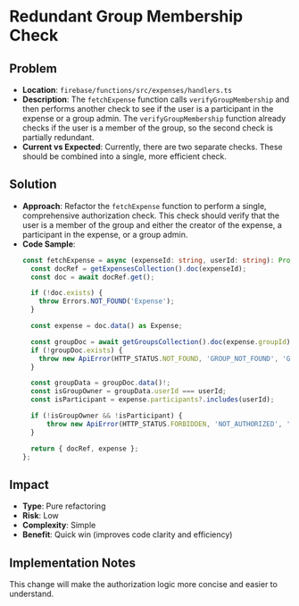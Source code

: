 # Redundant Group Membership Check

## Problem
- **Location**: `firebase/functions/src/expenses/handlers.ts`
- **Description**: The `fetchExpense` function calls `verifyGroupMembership` and then performs another check to see if the user is a participant in the expense or a group admin. The `verifyGroupMembership` function already checks if the user is a member of the group, so the second check is partially redundant.
- **Current vs Expected**: Currently, there are two separate checks. These should be combined into a single, more efficient check.

## Solution
- **Approach**: Refactor the `fetchExpense` function to perform a single, comprehensive authorization check. This check should verify that the user is a member of the group and either the creator of the expense, a participant in the expense, or a group admin.
- **Code Sample**:
  ```typescript
  const fetchExpense = async (expenseId: string, userId: string): Promise<{ docRef: admin.firestore.DocumentReference, expense: Expense }> => {
    const docRef = getExpensesCollection().doc(expenseId);
    const doc = await docRef.get();

    if (!doc.exists) {
      throw Errors.NOT_FOUND('Expense');
    }

    const expense = doc.data() as Expense;

    const groupDoc = await getGroupsCollection().doc(expense.groupId).get();
    if (!groupDoc.exists) {
      throw new ApiError(HTTP_STATUS.NOT_FOUND, 'GROUP_NOT_FOUND', 'Group not found');
    }

    const groupData = groupDoc.data()!;
    const isGroupOwner = groupData.userId === userId;
    const isParticipant = expense.participants?.includes(userId);

    if (!isGroupOwner && !isParticipant) {
        throw new ApiError(HTTP_STATUS.FORBIDDEN, 'NOT_AUTHORIZED', 'You are not authorized to view this expense');
    }

    return { docRef, expense };
  };
  ```

## Impact
- **Type**: Pure refactoring
- **Risk**: Low
- **Complexity**: Simple
- **Benefit**: Quick win (improves code clarity and efficiency)

## Implementation Notes
This change will make the authorization logic more concise and easier to understand.